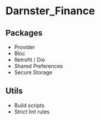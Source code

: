# Darnster_Finance

## Packages
- Provider
- Bloc
- Retrofit / Dio
- Shared Preferences
- Secure Storage

## Utils
- Build scripts
- Strict lint rules
